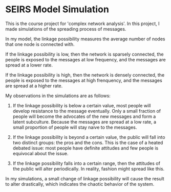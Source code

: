 # SEIRS Model Simulation
This is the course project for 'complex network analysis'. In this project, I made simulations of the spreading process of messages.

In my model, the linkage possibility measures the average number of nodes that one node is connected with.

If the linkage possibility is low, then the network is sparsely connected, the people is exposed to the messages at low frequency, and the messages are spread at a lower rate.

If the linkage possibility is high, then the network is densely connected, the people is exposed to the messages at high frenquency, and the messages are spread at a higher rate.

My observations in the simulations are as follows:

1. If the linkage possibility is below a certain value, most people will develop resistance to the message eventually. Only a small fraction of people will become the advocates of the new messages and form a latent subculture. Because the messages are spread at a low rate, a small proportion of people will stay naive to the messages.

2. If the linkage possibility is beyond a certain value, the public will fall into two distinct groups: the pros and the cons. This is the case of a heated debated issue: most people have definite attitudes and few people is equivocal about the issue.

3. If the linkage possibility falls into a certain range, then the attitudes of the public will alter periodically. In reality, fashion might spread like this.

In my simulations, a small change of linkage possibility will cause the result to alter drastically, which indicates the chaotic behavior of the system.
